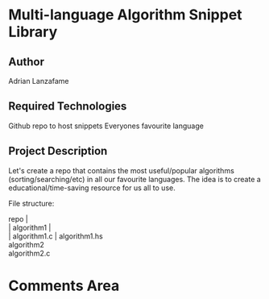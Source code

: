 # Multi-language Algorithm Snippet Library

## Author
Adrian Lanzafame

## Required Technologies
Github repo to host snippets
Everyones favourite language

## Project Description
Let's create a repo that contains the most useful/popular algorithms (sorting/searching/etc) in all our favourite languages.
The idea is to create a educational/time-saving resource for us all to use. 


File structure:

repo
  |\
  | algorithm1
  |           \
  |            algorithm1.c
  |            algorithm1.hs
   \
    algorithm2
              \
               algorithm2.c

# Comments Area
